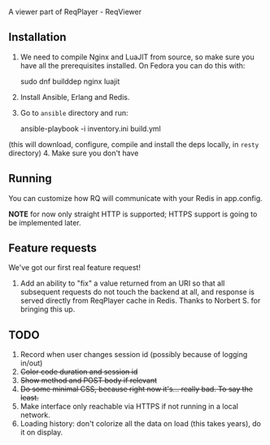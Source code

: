 A viewer part of ReqPlayer - ReqViewer

## Installation

1. We need to compile Nginx and LuaJIT from source, so make sure you have
all the prerequisites installed. On Fedora you can do this with:

    sudo dnf builddep nginx luajit

2. Install Ansible, Erlang and Redis.
3. Go to `ansible` directory and run:

    ansible-playbook -i inventory.ini build.yml

(this will download, configure, compile and install the deps locally, in `resty`
directory)
4. Make sure you don't have

## Running

You can customize how RQ will communicate with your Redis in app.config.

**NOTE** for now only straight HTTP is supported; HTTPS support is going to be
  implemented later.


## Feature requests

We've got our first real feature request!

1. Add an ability to "fix" a value returned from an URI so that all subsequent
   requests do not touch the backend at all, and response is served directly
   from ReqPlayer cache in Redis. Thanks to Norbert S. for bringing this up.


## TODO

1. Record when user changes session id (possibly because of logging in/out)
2. ~~Color code duration and session id~~
3. ~~Show method and POST body if relevant~~
4. ~~Do some minimal CSS, because right now it's... really bad. To say the least.~~
5. Make interface only reachable via HTTPS if not running in a local network.
6. Loading history: don't colorize all the data on load (this takes years), do
   it on display.
